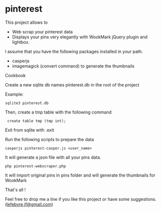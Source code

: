 pinterest
=========

This project allows to
- Web scrap your pinterest data
- Displays your pins very elegantly with WookMark jQuery plugin and lightbox.

I assume that you have the following packages installed in your path.
- casperjs
- imagemagick (convert command) to generate the thumbnails

Cookbook

Create a new sqlite db names pinterest.db in the root of the project

Example:
    
    sqlite3 pinterest.db

Then, create a tmp table with the following command

     create table tmp (tmp int);

Exit from sqlite with .exit

Run the following scripts to prepare the data
    
    casperjs pinterest-casper.js <user_name>

It will generate a json file with all your pins data. 
    
    php pinterest-webscraper.php

It will import original pins in pins folder and will generate the thumbnails for WookMark

That's all !

Feel free to drop me a line if you like this project or have some suggestions. (lefebvre.jf@gmail.com)


